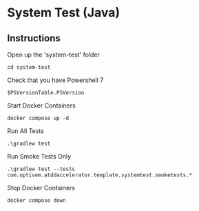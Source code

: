 # System Test (Java)

## Instructions

Open up the 'system-test' folder

```shell
cd system-test
```

Check that you have Powershell 7

```shell
$PSVersionTable.PSVersion
```

Start Docker Containers

```shell
docker compose up -d
```

Run All Tests

```shell
.\gradlew test
```

Run Smoke Tests Only

```shell
.\gradlew test --tests com.optivem.atddaccelerator.template.systemtest.smoketests.*
```

Stop Docker Containers

```shell
docker compose down
```